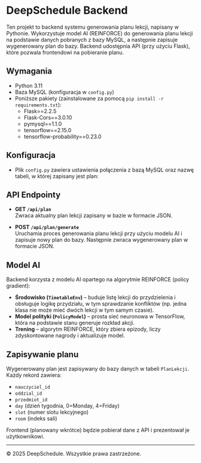 # DeepSchedule Backend

Ten projekt to backend systemu generowania planu lekcji, napisany w Pythonie. Wykorzystuje model AI (REINFORCE) do generowania planu lekcji na podstawie danych pobranych z bazy MySQL, a następnie zapisuje wygenerowany plan do bazy. Backend udostępnia API (przy użyciu Flask), które pozwala frontendowi na pobieranie planu.

## Wymagania

- Python 3.11
- Baza MySQL (konfiguracja w `config.py`)
- Poniższe pakiety (zainstalowane za pomocą `pip install -r requirements.txt`):
  - Flask==2.2.5
  - Flask-Cors==3.0.10
  - pymysql==1.1.0
  - tensorflow==2.15.0
  - tensorflow-probability==0.23.0

## Konfiguracja

- Plik `config.py` zawiera ustawienia połączenia z bazą MySQL oraz nazwę tabeli, w której zapisany jest plan:

## API Endpointy

- **GET `/api/plan`**  
  Zwraca aktualny plan lekcji zapisany w bazie w formacie JSON.

- **POST `/api/plan/generate`**  
  Uruchamia proces generowania planu lekcji przy użyciu modelu AI i zapisuje nowy plan do bazy. Następnie zwraca wygenerowany plan w formacie JSON.

## Model AI

Backend korzysta z modelu AI opartego na algorytmie REINFORCE (policy gradient):

- **Środowisko (`TimetableEnv`)** – buduje listę lekcji do przydzielenia i obsługuje logikę przydziału, w tym sprawdzanie konfliktów (np. jedna klasa nie może mieć dwóch lekcji w tym samym czasie).
- **Model polityki (`PolicyModel`)** – prosta sieć neuronowa w TensorFlow, która na podstawie stanu generuje rozkład akcji.
- **Trening** – algorytm REINFORCE, który zbiera epizody, liczy zdyskontowane nagrody i aktualizuje model.

## Zapisywanie planu

Wygenerowany plan jest zapisywany do bazy danych w tabeli `PlanLekcji`. Każdy rekord zawiera:
- `nauczyciel_id`
- `oddzial_id`
- `przedmiot_id`
- `day` (dzień tygodnia, 0=Monday, 4=Friday)
- `slot` (numer slotu lekcyjnego)
- `room` (indeks sali)

Frontend (planowany wkrótce) będzie pobierał dane z API i prezentował je użytkownikowi.

---

© 2025 DeepSchedule. Wszystkie prawa zastrzeżone.